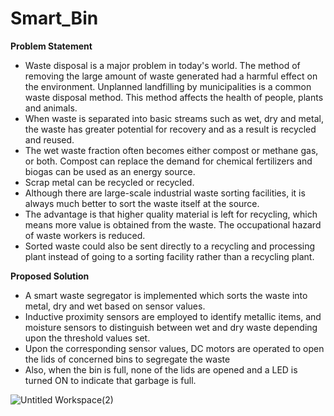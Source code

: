 # Smart_Bin

**Problem Statement**


* Waste disposal is a major problem in today's world. The  method of removing the large amount of waste generated had a harmful effect on the environment. Unplanned landfilling by municipalities is a common waste disposal method. This method affects the health of people, plants and animals.
* When waste is separated into basic streams such as wet, dry and metal, the waste has greater potential for recovery and as a result is recycled and reused.
* The wet waste fraction  often becomes either  compost or methane gas, or both. Compost can replace the demand for chemical fertilizers and biogas can be used as an energy source.
* Scrap metal can be recycled or recycled.
* Although there are large-scale industrial waste sorting facilities, it is always much better to sort the waste itself at the source.
* The advantage is that  higher quality  material is left for recycling, which means more value is obtained from the waste. The occupational hazard of waste workers is reduced.
* Sorted waste could also be sent directly  to a recycling and processing plant instead of going to a sorting facility rather than a recycling plant.

**Proposed Solution**

* A smart waste segregator is implemented which sorts the waste into metal, dry and wet based on sensor values.
* Inductive proximity sensors are employed to identify metallic items, and moisture sensors to distinguish between wet and dry waste depending upon the threshold values set.
* Upon the corresponding sensor values, DC motors are operated to open the lids of concerned bins to segregate the waste
* Also, when the bin is full, none of the lids are opened and a LED is turned ON to indicate that garbage is full.



![Untitled Workspace(2)](https://github.com/NharikaVulchi/Smart_Bin/assets/83216569/6e899016-99b7-433a-888b-73549ab93839)




